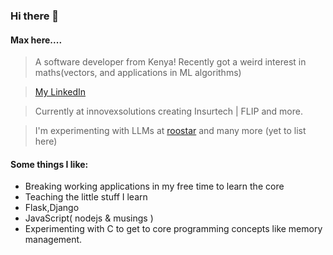 ### Hi there 👋
#### Max here.... 

> A software developer from Kenya! Recently got a weird interest in maths(vectors, and applications in ML algorithms)

> [My LinkedIn](https://www.linkedin.com/in/maxwellmandela/)

> Currently at innovexsolutions creating Insurtech | FLIP and more.

> I'm experimenting with LLMs at [roostar](https://verifiq.co.ke/) and many more (yet to list here)

#### Some things I like:
- Breaking working applications in my free time to learn the core
- Teaching the little stuff I learn
- Flask,Django
- JavaScript( nodejs & musings )
- Experimenting with C to get to core programming concepts like memory management.
